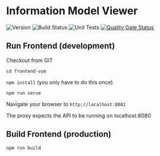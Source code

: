 # Information Model Viewer
![Version](https://s3.eu-west-2.amazonaws.com/endeavour-codebuild-output/badges/front-end-vue/version.svg)
![Build Status](https://s3.eu-west-2.amazonaws.com/endeavour-codebuild-output/badges/front-end-vue/build.svg)
![Unit Tests](https://s3.eu-west-2.amazonaws.com/endeavour-codebuild-output/badges/front-end-vue/unit-test.svg)
[![Quality Gate Status](https://sonarcloud.io/api/project_badges/measure?project=endeavourhealth-discovery_IMViewer&metric=alert_status)](https://sonarcloud.io/dashboard?id=endeavourhealth-discovery_IMViewer)
## Run Frontend (development)

Checkout from GIT

`cd frontend-vue`

`npm install` (you only have to do this once)

`npm run serve`

Navigate your browser to `http://localhost:8081`

The proxy expects the API to be running on localhost:8080

## Build Frontend (production)

`npm run build`
